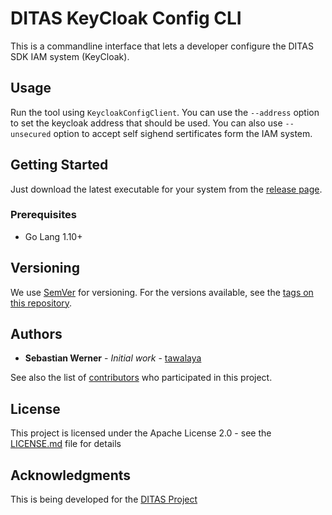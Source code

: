 # DITAS KeyCloak Config CLI
This is a commandline interface that lets a developer configure the DITAS SDK IAM system (KeyCloak).

## Usage

Run the tool using `KeycloakConfigClient`.
You can use the `--address` option to set the keycloak address that should be used.
You can also use `--unsecured` option to accept self sighend sertificates form the IAM system.

## Getting Started

Just download the latest executable for your system from the [release page](https://github.com/tawalaya/go-acme-proxy/contributors).

### Prerequisites

- Go Lang 1.10+


## Versioning

We use [SemVer](http://semver.org/) for versioning. For the versions available, see the [tags on this repository](https://github.com/tawalaya/go-acme-proxy/tags). 

## Authors

* **Sebastian Werner** - *Initial work* - [tawalaya](https://github.com/tawalaya)

See also the list of [contributors](https://github.com/tawalaya/go-acme-proxy/contributors) who participated in this project.

## License

This project is licensed under the Apache License 2.0 - see the [LICENSE.md](LICENSE.md) file for details

## Acknowledgments

This is being developed for the [DITAS Project](https://www.ditas-project.eu/)